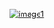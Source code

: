 [
![image1](https://user-images.githubusercontent.com/71543757/126025366-9d84916e-86e8-4aa6-9a2d-46b541c9bef0.jpg)
](url)
